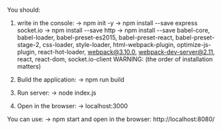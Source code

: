 You should:
1. write in the console:
-> npm init -y
-> npm install --save express socket.io
-> npm install --save http
-> npm install --save babel-core, babel-loader, babel-preset-es2015, babel-preset-react, babel-preset-stage-2, css-loader, style-loader, html-webpack-plugin, optimize-js-plugin, react-hot-loader, webpack@3.10.0, webpack-dev-server@2.11, react, react-dom, socket.io-client
WARNING:
(the order of installation matters)

2. Build the application:
-> npm run build
3. Run server:
-> node index.js
4. Open in the browser:
-> localhost:3000

You can use:
-> npm start
and open in the browser:
http://localhost:8080/

